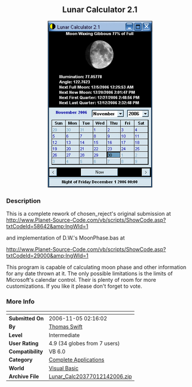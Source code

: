 ﻿<div align="center">

## Lunar Calculator 2\.1

<img src="PIC200612141733491189.gif">
</div>

### Description

This is a complete rework of chosen_reject's original submission at http://www.Planet-Source-Code.com/vb/scripts/ShowCode.asp?txtCodeId=58642&amp;lngWId=1

and implementation of D.W.'s MoonPhase.bas at

http://www.Planet-Source-Code.com/vb/scripts/ShowCode.asp?txtCodeId=29000&amp;lngWId=1

This program is capable of calculating moon phase and other information for any date thrown at it. The only possible limitations is the limits of Microsoft's calendar control. Their is plenty of room for more customizations. If you like it please don't forget to vote.
 
### More Info
 


<span>             |<span>
---                |---
**Submitted On**   |2006-11-05 02:16:02
**By**             |[Thomas Swift](https://github.com/Planet-Source-Code/PSCIndex/blob/master/ByAuthor/thomas-swift.md)
**Level**          |Intermediate
**User Rating**    |4.9 (34 globes from 7 users)
**Compatibility**  |VB 6\.0
**Category**       |[Complete Applications](https://github.com/Planet-Source-Code/PSCIndex/blob/master/ByCategory/complete-applications__1-27.md)
**World**          |[Visual Basic](https://github.com/Planet-Source-Code/PSCIndex/blob/master/ByWorld/visual-basic.md)
**Archive File**   |[Lunar\_Calc20377012142006\.zip](https://github.com/Planet-Source-Code/thomas-swift-lunar-calculator-2-1__1-66957/archive/master.zip)








